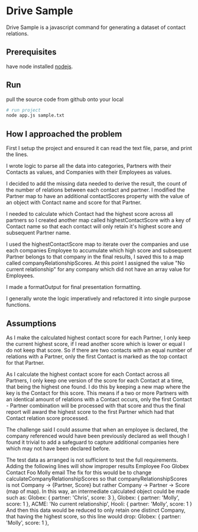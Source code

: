 # Drive Sample

Drive Sample is a javascript command for generating a dataset of contact relations.

## Prerequisites

have node installed [nodejs](https://nodejs.org/en/download).

## Run

pull the source code from github onto your local

```bash
# run project
node app.js sample.txt

```

## How I approached the problem

First I setup the project and ensured it can read the text file, parse, and print the lines.

I wrote logic to parse all the data into categories, Partners with their Contacts as values, and Companies with their Employees as values.

I decided to add the missing data needed to derive the result, the count of the number of relations between each contact and partner.  I modified the Partner map to have an additional contactScores property with the value of an object with Contact name and score for that Partner.

I needed to calculate which Contact had the highest score across all partners so I created another map called highestContactScore with a key of Contact name so that each contact will only retain it's highest score and subsequent Partner name.

I used the highestContactScore map to iterate over the companies and use each companies Employee to accumulate which high score and subsequent Partner belongs to that company in the final results, I saved this to a map called companyRelationshipScores.  At this point I assigned the value "No current relationship" for any company which did not have an array value for Employees.

I made a formatOutput for final presentation formatting.

I generally wrote the logic imperatively and refactored it into single purpose functions.

## Assumptions

As I make the calculated highest contact score for each Partner, I only keep the current highest score, if I read another score which is lower or equal I do not keep that score.  So if there are two contacts with an equal number of relations with a Partner, only the first Contact is marked as the top contact for that Partner.

As I calculate the highest contact score for each Contact across all Partners, I only keep one version of the score for each Contact at a time, that being the highest one found.  I do this by keeping a new map where the key is the Contact for this score.  This means if a two or more Partners with an identical amount of relations with a Contact occurs, only the first Contact - Partner combination will be processed with that score and thus the final report will award the highest score to the first Partner which had that Contact relation score processed.

The challenge said I could assume that when an employee is declared, the company referenced would have been previously declared as well though I found it trivial to add a safeguard to capture additional companies here which may not have been declared before.

The test data as arranged is not sufficient to test the full requirements.  Adding the following lines will show improper results
Employee Foo Globex
Contact Foo Molly email
The fix for this would be to change calculateCompanyRelationshipScores
so that companyRelationshipScores is not Company -> {Partner, Score}
but rather Company -> Partner -> Score (map of map).
In this way, an intermediate calculated object could be made such as:
  Globex: { partner: 'Chris', score: 3 },
  Globex: { partner: 'Molly', score: 1 },
  ACME: 'No current relationship',
  Hooli: { partner: 'Molly', score: 1 }
And then this data would be reduced to only retain one distinct Company, that having the highest score, so this line would drop:
  Globex: { partner: 'Molly', score: 1 },

